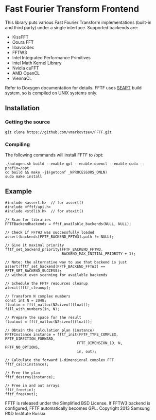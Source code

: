 Fast Fourier Transform Frontend
===============================

This library puts various Fast Fourier Transform implementations (built-in and third party) under a single interface. Supported backends are:
* KissFFT
* Ooura FFT
* libavcodec
* FFTW3
* Intel Integrated Performance Primitives
* Intel Math Kernel Library
* Nvidia cuFFT
* AMD OpenCL
* ViennaCL

Refer to Doxygen documentation for details. FFTF uses [SEAPT](https://github.com/vmarkovtsev/SEAPT) build system, so is compiled on UNIX systems only.

Installation
------------
### Getting the source ###
~~~~{.sh}
git clone https://github.com/vmarkovtsev/FFTF.git
~~~~

### Compiling ###

The following commands will install FFTF to /opt:

~~~~{.sh}
./autogen.sh build --enable-gpl --enable-opencl --enable-cuda --prefix=/opt
cd build && make -j$(getconf _NPROCESSORS_ONLN)
sudo make install
~~~~

Example
-------
~~~~{.c}
#include <assert.h>  // for assert()
#include <fftf/api.h>
#include <stdlib.h>  // for atexit()

// Scan for libraries
FFTFBackendbackends = fftf_available_backends(NULL, NULL);

// Check if FFTW3 was successfully loaded
assert(backends[FFTF_BACKEND_FFTW3].path != NULL);

// Give it maximal priority
fftf_set_backend_priority(FFTF_BACKEND_FFTW3,
                          BACKEND_MAX_INITIAL_PRIORITY + 1);

// Note: the alternative way to use that backend is just
assert(fftf_set_backend(FFTF_BACKEND_FFTW3) == FFTF_SET_BACKEND_SUCCESS);
// without even scanning for available backends

// Schedule the FFTF resources cleanup
atexit(fftf_cleanup);

// Transform N complex numbers
const int N = 2048;
floatin = fftf_malloc(N2sizeof(float));
fill_with_numbers(in, N);

// Prepare the space for the result
floatout = fftf_malloc(N2sizeof(float));

// Obtain the calculation plan (instance)
FFTFInstance instance = fftf_init(FFTF_TYPE_COMPLEX, FFTF_DIRECTION_FORWARD,
                                 FFTF_DIMENSION_1D, N, FFTF_NO_OPTIONS,
                                 in, out);

// Calculate the forward 1-dimensional complex FFT
fftf_calc(instance);

// Free the plan
fftf_destroy(instance);

// Free in and out arrays
fftf_free(in);
fftf_free(out);
~~~~

FFTF is released under the Simplified BSD License. If FFTW3 backend is configured, FFTF automatically becomes GPL.
Copyright 2013 Samsung R&D Institute Russia.

